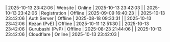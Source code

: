 | 2025-10-13 23:42:06 | Website | Online | 2025-10-13 23:42:03 |
| 2025-10-13 23:42:06 | Registration | Offline | 2025-09-09 16:40:23 |
| 2025-10-13 23:42:06 | Auth Server | Offline | 2025-08-18 09:33:31 |
| 2025-10-13 23:42:06 | Kezan (PvE) | Offline | 2025-10-11 12:51:30 |
| 2025-10-13 23:42:06 | Gurubashi (PvP) | Offline | 2025-08-23 21:44:06 |
| 2025-10-13 23:42:06 | Cloudflare | Online | 2025-10-13 23:42:03 |
